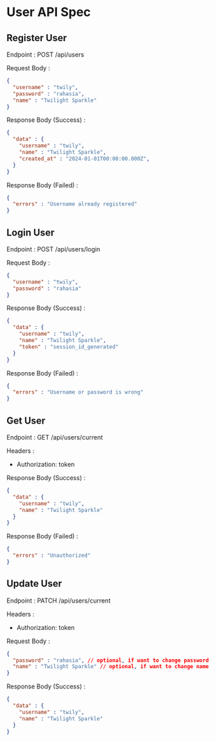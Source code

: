 # User API Spec

## Register User

Endpoint : POST /api/users

Request Body :

```json
{
  "username" : "twily",
  "password" : "rahasia",
  "name" : "Twilight Sparkle"
}
```

Response Body (Success) : 

```json
{
  "data" : {
    "username" : "twily",
    "name" : "Twilight Sparkle",
    "created_at" : "2024-01-01T00:00:00.000Z", 
  }
}
```

Response Body (Failed) :

```json
{
  "errors" : "Username already registered"
}
```

## Login User

Endpoint : POST /api/users/login

Request Body :

```json
{
  "username" : "twily",
  "password" : "rahasia"
}
```

Response Body (Success) :

```json
{
  "data" : {
    "username" : "twily",
    "name" : "Twilight Sparkle",
    "token" : "session_id_generated"
  }
}
```

Response Body (Failed) :

```json
{
  "errors" : "Username or password is wrong"
}
```

## Get User

Endpoint : GET /api/users/current

Headers :
- Authorization: token

Response Body (Success) :

```json
{
  "data" : {
    "username" : "twily",
    "name" : "Twilight Sparkle"
  }
}
```

Response Body (Failed) :

```json
{
  "errors" : "Unauthorized"
}
```

## Update User

Endpoint : PATCH /api/users/current

Headers :
- Authorization: token

Request Body :

```json
{
  "password" : "rahasia", // optional, if want to change password
  "name" : "Twilight Sparkle" // optional, if want to change name
}
```

Response Body (Success) :

```json
{
  "data" : {
    "username" : "twily",
    "name" : "Twilight Sparkle"
  }
}
```
